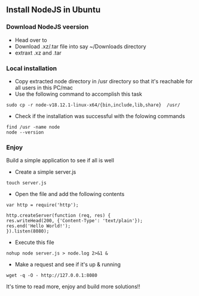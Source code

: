 ## Install NodeJS in Ubuntu

### Download NodeJS veersion

- Head over to 
- Download .xz/.tar file into say ~/Downloads directory
- extraxt .xz and .tar

### Local installation

- Copy extracted node directory in /usr directory so that it's reachable for all users in this PC/mac
- Use the following command to accomplish this task
```
sudo cp -r node-v18.12.1-linux-x64/{bin,include,lib,share}  /usr/
```
- Check if the installation was successful with the folowing commands
```
find /usr -name node
node --version
```

### Enjoy

Build a simple application to see if all is well
- Create a simple server.js
```
touch server.js
```
- Open the file and add the following contents
```
var http = require('http');

http.createServer(function (req, res) {
res.writeHead(200, {'Content-Type': 'text/plain'});
res.end('Hello World!');
}).listen(8080);
```
- Execute this file
```
nohup node server.js > node.log 2>&1 &
```
- Make a request and see if it's up & running
```
wget -q -O - http://127.0.0.1:8080
```

It's time to read more, enjoy and build more solutions!!